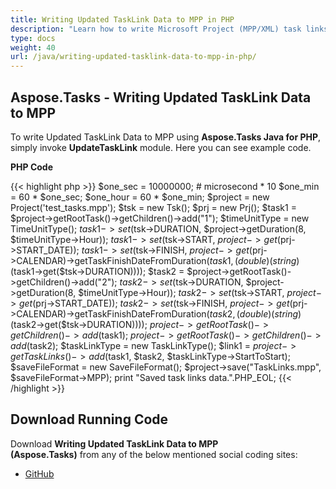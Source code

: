 ```yaml
---
title: Writing Updated TaskLink Data to MPP in PHP
description: "Learn how to write Microsoft Project (MPP/XML) task links using Aspose.Tasks Java for PHP."
type: docs
weight: 40
url: /java/writing-updated-tasklink-data-to-mpp-in-php/
---
```


## **Aspose.Tasks - Writing Updated TaskLink Data to MPP**
To write Updated TaskLink Data to MPP using **Aspose.Tasks Java for PHP**, simply invoke **UpdateTaskLink** module. Here you can see example code.

**PHP Code**

{{< highlight php >}}
$one_sec = 10000000; # microsecond * 10
$one_min = 60 * $one_sec;
$one_hour = 60 * $one_min;
$project = new Project('test_tasks.mpp');
$tsk = new Tsk();
$prj = new Prj();
$task1 = $project->getRootTask()->getChildren()->add("1");
$timeUnitType = new TimeUnitType();
$task1->set($tsk->DURATION, $project->getDuration(8, $timeUnitType->Hour));
$task1->set($tsk->START, $project->get($prj->START_DATE));
$task1->set($tsk->FINISH, $project->get($prj->CALENDAR)->getTaskFinishDateFromDuration($task1,(double)(string)($task1->get($tsk->DURATION))));
$task2 = $project->getRootTask()->getChildren()->add("2");
$task2->set($tsk->DURATION, $project->getDuration(8, $timeUnitType->Hour));
$task2->set($tsk->START, $project->get($prj->START_DATE));
$task2->set($tsk->FINISH, $project->get($prj->CALENDAR)->getTaskFinishDateFromDuration($task2, (double)(string)($task2->get($tsk->DURATION))));
$project->getRootTask()->getChildren()->add($task1);
$project->getRootTask()->getChildren()->add($task2);
$taskLinkType = new TaskLinkType();
$link1 = $project->getTaskLinks()->add($task1, $task2, $taskLinkType->StartToStart);
$saveFileFormat = new SaveFileFormat();
$project->save("TaskLinks.mpp", $saveFileFormat->MPP);
print "Saved task links data.".PHP_EOL;
{{< /highlight >}}

## **Download Running Code**
Download **Writing Updated TaskLink Data to MPP (Aspose.Tasks)** from any of the below mentioned social coding sites:

- [GitHub](https://github.com/aspose-tasks/Aspose.Tasks-for-Java/blob/master/Plugins/Aspose_Tasks_Java_for_PHP/src/aspose/tasks/WorkingWithTaskLinks/UpdateTaskLink.php)
